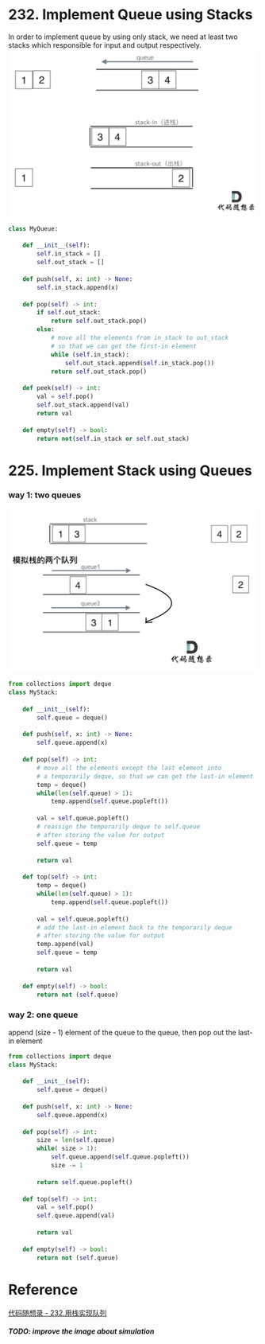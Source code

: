 # 232. Implement Queue using Stacks
In order to implement queue by using only stack, we need at least two stacks which responsible for input and output respectively.
![](./images/20230210112415.png)  
```PYTHON
class MyQueue:

    def __init__(self):
        self.in_stack = []
        self.out_stack = []

    def push(self, x: int) -> None:
        self.in_stack.append(x)

    def pop(self) -> int:
        if self.out_stack:
            return self.out_stack.pop()
        else:
            # move all the elements from in_stack to out_stack
            # so that we can get the first-in element
            while (self.in_stack):
                self.out_stack.append(self.in_stack.pop())
            return self.out_stack.pop()

    def peek(self) -> int:
        val = self.pop()
        self.out_stack.append(val)
        return val

    def empty(self) -> bool:
        return not(self.in_stack or self.out_stack) 
```

# 225. Implement Stack using Queues
### way 1: two queues
![](./images/20230210113700.png)  
```PYTHON
from collections import deque
class MyStack:

    def __init__(self):
        self.queue = deque()

    def push(self, x: int) -> None:
        self.queue.append(x)
        
    def pop(self) -> int:
        # move all the elements except the last element into 
        # a temporarily deque, so that we can get the last-in element
        temp = deque()
        while(len(self.queue) > 1):
            temp.append(self.queue.popleft())

        val = self.queue.popleft()
        # reassign the temporarily deque to self.queue
        # after storing the value for output
        self.queue = temp

        return val

    def top(self) -> int:
        temp = deque()
        while(len(self.queue) > 1):
            temp.append(self.queue.popleft())

        val = self.queue.popleft()
        # add the last-in element back to the temporarily deque
        # after storing the value for output
        temp.append(val)
        self.queue = temp

        return val

    def empty(self) -> bool:
        return not (self.queue)     
```
### way 2: one queue
append (size - 1) element of the queue to the queue, then pop out the last-in element
```PYTHON
from collections import deque
class MyStack:

    def __init__(self):
        self.queue = deque()

    def push(self, x: int) -> None:
        self.queue.append(x)
        
    def pop(self) -> int:
        size = len(self.queue)
        while( size > 1):
            self.queue.append(self.queue.popleft())
            size -= 1

        return self.queue.popleft()

    def top(self) -> int:
        val = self.pop()
        self.queue.append(val)

        return val

    def empty(self) -> bool:
        return not (self.queue)
```

# Reference
[代码随想录 - 232.用栈实现队列](https://programmercarl.com/0232.%E7%94%A8%E6%A0%88%E5%AE%9E%E7%8E%B0%E9%98%9F%E5%88%97.html#%E6%80%9D%E8%B7%AF)

##### TODO: improve the image about simulation